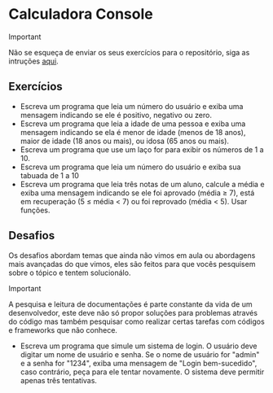 # Calculadora Console

> [!IMPORTANT] 
> Não se esqueça de enviar os seus exercícios para o repositório, siga as intruções [aqui](../../README.md#como-enviar-os-seus-exercícos-e-projetos-para-o-repositorio). 

## Exercícios

- Escreva um programa que leia um número do usuário e exiba uma mensagem indicando se ele é positivo, negativo ou zero.
- Escreva um programa que leia a idade de uma pessoa e exiba uma mensagem indicando se ela é menor de idade (menos de 18 anos), maior de idade (18 anos ou mais), ou idosa (65 anos ou mais).
- Escreva um programa que use um laço for para exibir os números de 1 a 10.
- Escreva um programa que leia um número do usuário e exiba sua tabuada de 1 a 10
- Escreva um programa que leia três notas de um aluno, calcule a média e exiba uma mensagem indicando se ele foi aprovado (média ≥ 7), está em recuperação (5 ≤ média < 7) ou foi reprovado (média < 5). Usar funções.

## Desafios

Os desafios abordam temas que ainda não vimos em aula ou abordagens mais avançadas do que vimos, eles são feitos para que vocês pesquisem sobre o tópico e tentem solucionálo.
 
> [!IMPORTANT]
> A pesquisa e leitura de documentações é parte constante da vida de um desenvolvedor, este deve não só propor soluções para problemas através do código mas também pesquisar como realizar certas tarefas com códigos e frameworks que não conhece.

- Escreva um programa que simule um sistema de login. O usuário deve digitar um nome de usuário e senha. Se o nome de usuário for "admin" e a senha for "1234", exiba uma mensagem de "Login bem-sucedido", caso contrário, peça para ele tentar novamente. O sistema deve permitir apenas três tentativas.